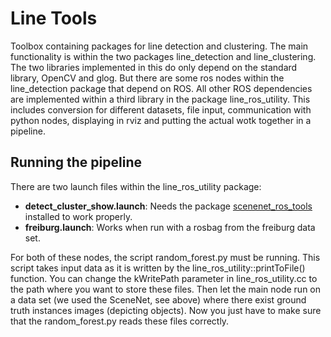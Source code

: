 # Line Tools

Toolbox containing packages for line detection and clustering. The main functionality is within the two packages line\_detection and line\_clustering. The two libraries implemented in this do only depend on the standard library, OpenCV and glog. But there are some ros nodes within the line\_detection package that depend on ROS.
All other ROS dependencies are implemented within a third library in the package line\_ros\_utility. This includes conversion for different datasets, file input, communication with python nodes, displaying in rviz and putting the actual wotk together in a pipeline.

## Running the pipeline
There are two launch files within the line\_ros\_utility package:
+ **detect\_cluster\_show.launch**: Needs the package [scenenet\_ros\_tools](https://github.com/ethz-asl/scenenet_ros_tools) installed to work properly.
+ **freiburg.launch**: Works when run with a rosbag from the freiburg data set.

For both of these nodes, the script random\_forest.py must be running. This script takes input data as it is written by the line\_ros\_utility::printToFile() function. You can change the kWritePath parameter in line\_ros\_utility.cc to the path where you want to store these files. Then let the main node run on a data set (we used the SceneNet, see above) where there exist ground truth instances images (depicting objects). Now you just have to make sure that the random\_forest.py reads these files correctly.
